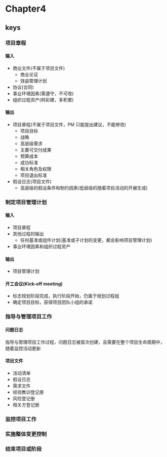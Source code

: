 <!--
 * @Author: your name
 * @Date: 2020-09-10 10:14:12
 * @LastEditTime: 2020-09-21 11:22:16
 * @LastEditors: Please set LastEditors
 * @Description: In User Settings Edit
 * @FilePath: \PMP\知识点\Chapter4.md
-->

# Chapter4

## keys

### 项目章程

#### 输入

- 商业文件(不属于项目文件)
  - 商业论证
  - 效益管理计划
- 协议(合同)
- 事业环境因素(需遵守，不可改)
- 组织过程资产(柯彩建，多积累)

#### 输出

- 项目章程(不属于项目文件，PM 只能提出建议，不能修改)
  - 项目目标
  - 战略
  - 高层级需求
  - 主要可交付成果
  - 预算成本
  - 成功标准
  - 相关角色及权限
  - 项目退出标准
- 假设日志(项目文件)
  - 高层级的假设条件和制约因素(低层级的随着项目活动的开展生成)

### 制定项目管理计划

#### 输入

- 项目章程
- 其他过程的输出
  - 任何基准或组件计划(基准或子计划的变更，都会影响项目管理计划)
- 事业环境因素和组织过程资产

#### 输出

- 项目管理计划

#### 开工会议(Kick-off meeting)

- 标志规划阶段完成，执行阶段开始，仍属于规划过程组
- 确定项目目标，获得项目团队小组的承诺

### 指导与管理项目工作

#### 问题日志

指导与管理项目工作过程，问题日志被首次创建，且需要在整个项目生命周期中，随着监控活动更新

#### 项目文件

- 活动清单
- 假设日志
- 需求文件
- 经验教训登记册
- 风险登记册
- 相关方登记册

### 监控项目工作

### 实施整体变更控制

### 结束项目或阶段

